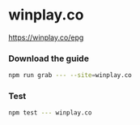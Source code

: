 # winplay.co

https://winplay.co/epg

### Download the guide

```sh
npm run grab --- --site=winplay.co
```

### Test

```sh
npm test --- winplay.co
```
